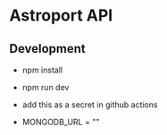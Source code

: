 # Astroport API

## Development

- npm install
- npm run dev


- add this as a secret in github actions
- MONGODB_URL = ""

